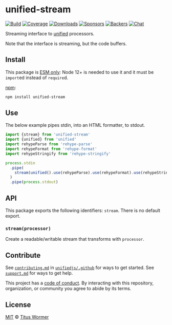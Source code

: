 # unified-stream

[![Build][build-badge]][build]
[![Coverage][coverage-badge]][coverage]
[![Downloads][downloads-badge]][downloads]
[![Sponsors][sponsors-badge]][collective]
[![Backers][backers-badge]][collective]
[![Chat][chat-badge]][chat]

Streaming interface to [unified][] processors.

Note that the interface is streaming, but the code buffers.

## Install

This package is [ESM only](https://gist.github.com/sindresorhus/a39789f98801d908bbc7ff3ecc99d99c):
Node 12+ is needed to use it and it must be `import`ed instead of `require`d.

[npm][]:

```sh
npm install unified-stream
```

## Use

The below example pipes stdin, into an HTML formatter, to stdout.

```js
import {stream} from 'unified-stream'
import {unified} from 'unified'
import rehypeParse from 'rehype-parse'
import rehypeFormat from 'rehype-format'
import rehypeStringify from 'rehype-stringify'

process.stdin
  .pipe(
    stream(unified().use(rehypeParse).use(rehypeFormat).use(rehypeStringify))
  )
  .pipe(process.stdout)
```

## API

This package exports the following identifiers: `stream`.
There is no default export.

### `stream(processor)`

Create a readable/writable stream that transforms with `processor`.

## Contribute

See [`contributing.md`][contributing] in [`unifiedjs/.github`][health] for ways
to get started.
See [`support.md`][support] for ways to get help.

This project has a [code of conduct][coc].
By interacting with this repository, organization, or community you agree to
abide by its terms.

## License

[MIT][license] © [Titus Wormer][author]

<!-- Definitions -->

[build-badge]: https://github.com/unifiedjs/unified-stream/workflows/main/badge.svg

[build]: https://github.com/unifiedjs/unified-stream/actions

[coverage-badge]: https://img.shields.io/codecov/c/github/unifiedjs/unified-stream.svg

[coverage]: https://codecov.io/github/unifiedjs/unified-stream

[downloads-badge]: https://img.shields.io/npm/dm/unified-stream.svg

[downloads]: https://www.npmjs.com/package/unified-stream

[sponsors-badge]: https://opencollective.com/unified/sponsors/badge.svg

[backers-badge]: https://opencollective.com/unified/backers/badge.svg

[collective]: https://opencollective.com/unified

[chat-badge]: https://img.shields.io/badge/chat-discussions-success.svg

[chat]: https://github.com/unifiedjs/unified/discussions

[npm]: https://docs.npmjs.com/cli/install

[health]: https://github.com/unifiedjs/.github

[contributing]: https://github.com/unifiedjs/.github/blob/HEAD/contributing.md

[support]: https://github.com/unifiedjs/.github/blob/HEAD/support.md

[coc]: https://github.com/unifiedjs/.github/blob/HEAD/code-of-conduct.md

[license]: license

[author]: https://wooorm.com

[unified]: https://github.com/unifiedjs/unified
